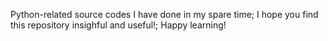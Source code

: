 Python-related source codes I have done in my spare time;
I hope you find this repository insighful and useful!;
Happy learning!
